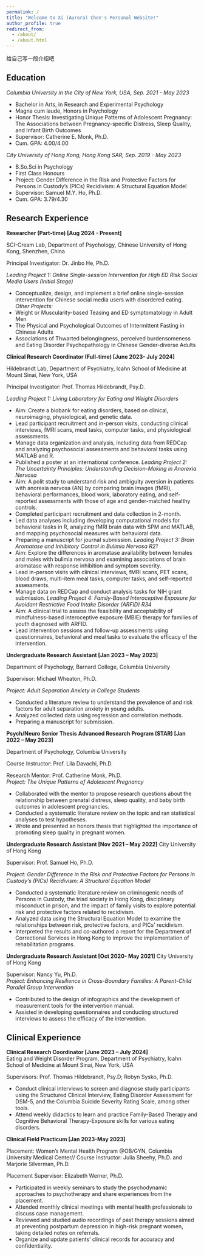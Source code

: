```yaml
---
permalink: /
title: "Welcome to Xi (Aurora) Chen's Personal Website!"
author_profile: true
redirect_from: 
  - /about/
  - /about.html
---
```


给自己写一段介绍吧

Education
------
*Columbia University in the City of New York, USA, Sep. 2021 - May 2023*
- Bachelor in Arts, in Research and Experimental Psychology
- Magna cum laude, Honors in Psychology
- Honor Thesis: Investigating Unique Patterns of Adolescent Pregnancy: The Associations between Pregnancy-specific Distress, Sleep Quality, and Infant Birth Outcomes
- Supervisor: Catherine E. Monk, Ph.D. 
- Cum. GPA: 4.00/4.00

*City University of Hong Kong, Hong Kong SAR, Sep. 2019 - May 2023*
- B.So.Sci in Psychology
- First Class Honours
- Project: Gender Difference in the Risk and Protective Factors for Persons in Custody’s (PICs) Recidivism: A Structural Equation Model
- Supervisor: Samuel M.Y. Ho, Ph.D. 
- Cum. GPA: 3.79/4.30


Research Experience
------
**Researcher (Part-time) [Aug 2024 - Present]**

SCI-Cream Lab, Department of Psychology, Chinese University of Hong Kong, Shenzhen, China

Principal Investigator: Dr. Jinbo He, Ph.D.  

*Leading Project 1: Online Single-session Intervention for High ED Risk Social Media Users (Initial Stage)*
- Conceptualize, design, and implement a brief online single-session intervention for Chinese social media users with disordered eating. 
*Other Projects:* 
- Weight or Muscularity-based Teasing and ED symptomatology in Adult Men
- The Physical and Psychological Outcomes of Intermittent Fasting in Chinese Adults 
- Associations of Thwarted belongingness, perceived burdensomeness and Eating Disorder Psychopathology in Chinese Gender-diverse Adults 

**Clinical Research Coordinator (Full-time) [June 2023- July 2024]**

Hildebrandt Lab, Department of Psychiatry, Icahn School of Medicine at Mount Sinai, New York, USA

Principal Investigator: Prof. Thomas Hildebrandt, Psy.D.

*Leading Project 1: Living Laboratory for Eating and Weight Disorders*
- Aim: Create a biobank for eating disorders, based on clinical, neuroimaging, physiological, and genetic data.
- Lead participant recruitment and in-person visits, conducting clinical interviews, fMRI scans, meal tasks, computer tasks, and physiological assessments.
- Manage data organization and analysis, including data from REDCap and analyzing psychosocial assessments and behavioral tasks using MATLAB and R.
- Published a poster at an international conference.
*Leading Project 2: The Uncertainty Principles: Understanding Decision-Making in Anorexia Nervosa* 
- Aim: A polit study to understand risk and ambiguity aversion in patients with anorexia nervosa (AN) by comparing brain images (fMRI), behavioral performances, blood work, laboratory eating, and self-reported assessments with those of age and gender-matched healthy controls.
-	Completed participant recruitment and data collection in 2-month. 
-	Led data analyses including developing computational models for behavioral tasks in R, analyzing fMRI brain data with SPM and MATLAB, and mapping psychosocial measures with behavioral data. 
-	Preparing a manuscript for journal submission.
*Leading Project 3: Brain Aromatase and Inhibitory Control in Bulimia Nervosa R21*
- Aim: Explore the differences in aromatase availability between females and males with bulimia nervosa and examining associations of brain aromatase with response inhibition and symptom severity.
-	Lead in-person visits with clinical interviews, fMRI scans, PET scans, blood draws, multi-item meal tasks, computer tasks, and self-reported assessments.
-	Manage data on REDCap and conduct analysis tasks for NIH grant submission.
*Leading Project 4: Family-Based Interoceptive Exposure for Avoidant Restrictive Food Intake Disorder (ARFID) R34*
- Aim: A clinical trial to assess the feasibility and acceptability of mindfulness-based interoceptive exposure (MBIE) therapy for families of youth diagnosed with ARFID.
-	Lead intervention sessions and follow-up assessments using questionnaires, behavioral and meal tasks to evaluate the efficacy of the intervention.

**Undergraduate Research Assistant [Jan 2023 – May 2023]**

Department of Psychology, Barnard College, Columbia University

Supervisor: Michael Wheaton, Ph.D. 

*Project: Adult Separation Anxiety in College Students*
-	Conducted a literature review to understand the prevalence of and risk factors for adult separation anxiety in young adults.
-	Analyzed collected data using regression and correlation methods.
-	Preparing a manuscript for submission. 

**Psych/Neuro Senior Thesis Advanced Research Program (STAR) [Jan 2022 – May 2023]**

Department of Psychology, Columbia University

Course Instructor: Prof. Lila Davachi, Ph.D. 

Research Mentor: Prof. Catherine Monk, Ph.D.	
*Project: The Unique Patterns of Adolescent Pregnancy*
-	Collaborated with the mentor to propose research questions about the relationship between prenatal distress, sleep quality, and baby birth outcomes in adolescent pregnancies.
-	Conducted a systematic literature review on the topic and ran statistical analyses to test hypotheses. 
-	Wrote and presented an honors thesis that highlighted the importance of promoting sleep quality in pregnant women.

**Undergraduate Research Assistant [Nov 2021 – May 2022]**
City University of Hong Kong

Supervisor: Prof. Samuel Ho, Ph.D.	

*Project: Gender Difference in the Risk and Protective Factors for Persons in Custody’s (PICs) Recidivism: A Structural Equation Model*
-	Conducted a systematic literature review on criminogenic needs of Persons in Custody, the triad society in Hong Kong, disciplinary misconduct in prison, and the impact of family visits to explore potential risk and protective factors related to recidivism.
-	Analyzed data using the Structural Equation Model to examine the relationships between risk, protective factors, and PICs’ recidivism.
-	Interpreted the results and co-authored a report for the Department of Correctional Services in Hong Kong to improve the implementation of rehabilitation programs.

**Undergraduate Research Assistant [Oct 2020- May 2021]**
City University of Hong Kong

Supervisor: Nancy Yu, Ph.D. 	
*Project: Enhancing Resilience in Cross-Boundary Families: A Parent-Child Parallel Group Intervention*
-	Contributed to the design of infographics and the development of measurement tools for the intervention manual.
-	Assisted in developing questionnaires and conducting structured interviews to assess the efficacy of the intervention.

Clinical Experience     
------
**Clinical Research Coordinator [June 2023 – July 2024]**	
Eating and Weight Disorder Program, Department of Psychiatry, Icahn School of Medicine at Mount Sinai, New York, USA

Supervisors: Prof. Thomas Hildebrandt, Psy.D; Robyn Sysko, Ph.D.	

-	Conduct clinical interviews to screen and diagnose study participants using the Structured Clinical Interview, Eating Disorder Assessment for DSM-5, and the Columbia Suicide Severity Rating Scale, among other tools.
-	Attend weekly didactics to learn and practice Family-Based Therapy and Cognitive Behavioral Therapy-Exposure skills for various eating disorders.

**Clinical Field Practicum [Jan 2023-May 2023]**

Placement: Women’s Mental Health Program @OB/GYN, Columbia University Medical Center//
Course Instructor: Julia Sheehy, Ph.D. and Marjorie Silverman, Ph.D.  

Placement Supervisor: Elizabeth Werner, Ph.D.	
-	Participated in weekly seminars to study the psychodynamic approaches to psychotherapy and share experiences from the placement.
-	Attended monthly clinical meetings with mental health professionals to discuss case management.
-	Reviewed and studied audio recordings of past therapy sessions aimed at preventing postpartum depression in high-risk pregnant women, taking detailed notes on referrals.
-	Organize and update patients’ clinical records for accuracy and confidentiality.


